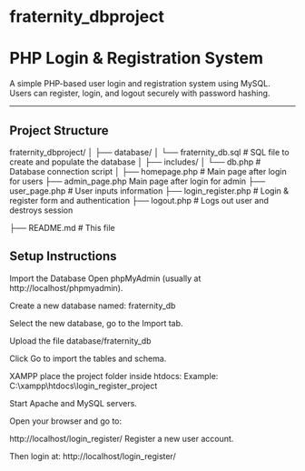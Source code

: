 # fraternity_dbproject

# PHP Login & Registration System

A simple PHP-based user login and registration system using MySQL.  
Users can register, login, and logout securely with password hashing.

---

## Project Structure

fraternity_dbproject/
│
├── database/
│ └── fraternity_db.sql # SQL file to create and populate the database
│
├── includes/
│ └── db.php # Database connection script
│
├── homepage.php # Main page after login for users
├── admin_page.php Main page after login for admin
├── user_page.php # User inputs information
├── login_register.php # Login & register form and authentication
├── logout.php # Logs out user and destroys session


├── README.md # This file

## Setup Instructions
Import the Database
Open phpMyAdmin (usually at http://localhost/phpmyadmin).

Create a new database named:
fraternity_db

Select the new database, go to the Import tab.

Upload the file database/fraternity_db

Click Go to import the tables and schema.

XAMPP
place the project folder inside htdocs:
Example: C:\xampp\htdocs\login_register_project

Start Apache and MySQL servers.

Open your browser and go to:

http://localhost/login_register/
Register a new user account.

Then login at:
http://localhost/login_register/
